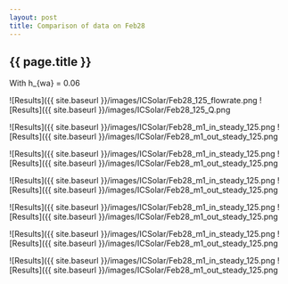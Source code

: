 ```yaml
---
layout: post
title: Comparison of data on Feb28
---
```

{{ page.title }}
-----------------
With h_{wa} = 0.06

![Results]({{ site.baseurl }}/images/ICSolar/Feb28_125_flowrate.png ![Results]({{ site.baseurl }}/images/ICSolar/Feb28_125_Q.png

![Results]({{ site.baseurl }}/images/ICSolar/Feb28_m1_in_steady_125.png ![Results]({{ site.baseurl }}/images/ICSolar/Feb28_m1_out_steady_125.png

![Results]({{ site.baseurl }}/images/ICSolar/Feb28_m1_in_steady_125.png ![Results]({{ site.baseurl }}/images/ICSolar/Feb28_m1_out_steady_125.png

![Results]({{ site.baseurl }}/images/ICSolar/Feb28_m1_in_steady_125.png ![Results]({{ site.baseurl }}/images/ICSolar/Feb28_m1_out_steady_125.png

![Results]({{ site.baseurl }}/images/ICSolar/Feb28_m1_in_steady_125.png ![Results]({{ site.baseurl }}/images/ICSolar/Feb28_m1_out_steady_125.png

![Results]({{ site.baseurl }}/images/ICSolar/Feb28_m1_in_steady_125.png ![Results]({{ site.baseurl }}/images/ICSolar/Feb28_m1_out_steady_125.png

![Results]({{ site.baseurl }}/images/ICSolar/Feb28_m1_in_steady_125.png ![Results]({{ site.baseurl }}/images/ICSolar/Feb28_m1_out_steady_125.png

